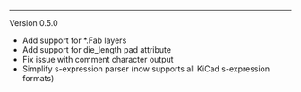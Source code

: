 
---

Version 0.5.0

- Add support for *.Fab layers
- Add support for die_length pad attribute
- Fix issue with comment character output
- Simplify s-expression parser (now supports all KiCad s-expression formats)
